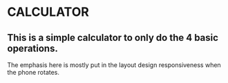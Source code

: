 # CALCULATOR

## This is a simple calculator to only do the 4 basic operations.

The emphasis here is mostly put in the layout design responsiveness when the phone rotates.
